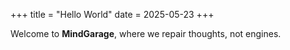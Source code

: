 +++
title = "Hello World"
date = 2025-05-23
+++

Welcome to **MindGarage**, where we repair thoughts, not engines.
